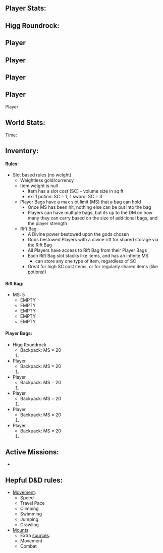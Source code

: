 ## Player Stats:
Higg Roundrock:
- 
Player
- 
Player
- 
Player
- 
Player
- 
Player
## World Stats:
Time: 

## Inventory:
#### Rules:
- Slot based rules (no weight)
	- Weightless gold/currency
	- Item weight is null
		- Item has a slot cost (SC) - volume size in sq ft
		- ex: 1 potion: SC = 1, 1 sword: SC = 3
	- Player Bags have a max slot limit (MS) that a bag can hold
		- Once MS has been hit, nothing else can be put into the bag
		- Players can have multiple bags, but its up to the DM on how many they can carry based on the size of additional bags, and the player strength 
	- Rift Bag:
		- A Divine power bestowed upon the gods chosen
		- Gods bestowed Players with a divine rift for shared storage via the Rift Bag
		- All Players have access to Rift Bag from their Player Bags
		- Each Rift Bag slot stacks like items, and has an infinite MS 
			- can store any one type of item, regardless of SC
		- Great for high SC cost items, or for regularly shared items (like potions!)
#### Rift Bag:
- MS: 5
	- EMPTY
	- EMPTY
	- EMPTY
	- EMPTY
	- EMPTY
#### Player Bags:
- Higg Roundrock
	- Backpack: MS = 20
	1) 
- Player
	- Backpack: MS = 20
	1) 
- Player
	- Backpack: MS = 20
	1) 
- Player
	- Backpack: MS = 20
	1) 
- Player
	- Backpack: MS = 20
	1) 
- Player
	- Backpack: MS = 20
	1) 
## Active Missions:
- 
## Hepful D&D rules:
- [Movement](https://roll20.net/compendium/dnd5e/Movement#content):
	- Speed
	- Travel Pace
	- Climbing
	- Swimming
	- Jumping
	- Crawling
- [Mounts](https://www.dndbeyond.com/sources/dnd/basic-rules-2014/combat#MountedCombat)
	- Extra [sources](https://dnd5e.wikidot.com/feat:mounted-combatant):
	- Movement
	- Combat